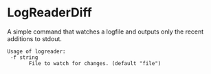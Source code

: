 # LogReaderDiff
 A simple command that watches a logfile and outputs only the recent additions to stdout.

 ```
 Usage of logreader:
  -f string
        File to watch for changes. (default "file")
```
